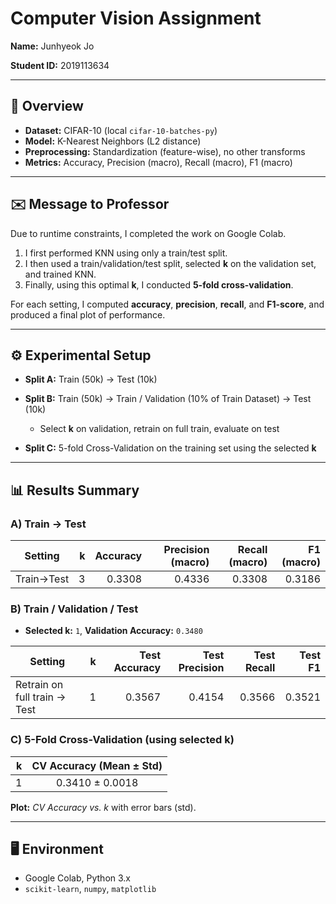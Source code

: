 # Computer Vision Assignment

**Name:** Junhyeok Jo

**Student ID:** 2019113634

---

## 🧾 Overview

* **Dataset:** CIFAR-10 (local `cifar-10-batches-py`)
* **Model:** K-Nearest Neighbors (L2 distance)
* **Preprocessing:** Standardization (feature-wise), no other transforms
* **Metrics:** Accuracy, Precision (macro), Recall (macro), F1 (macro)

---

## ✉️ Message to Professor

Due to runtime constraints, I completed the work on Google Colab.

1. I first performed KNN using only a train/test split.
2. I then used a train/validation/test split, selected **k** on the validation set, and trained KNN.
3. Finally, using this optimal **k**, I conducted **5-fold cross-validation**.

For each setting, I computed **accuracy**, **precision**, **recall**, and **F1-score**, and produced a final plot of performance.

---

## ⚙️ Experimental Setup

* **Split A:** Train (50k) → Test (10k)
* **Split B:** Train (50k) → Train / Validation (10% of Train Dataset) → Test (10k)

  * Select **k** on validation, retrain on full train, evaluate on test
* **Split C:** 5-fold Cross-Validation on the training set using the selected **k**

---

## 📊 Results Summary

### A) Train → Test

| Setting    |  k | Accuracy | Precision (macro) | Recall (macro) | F1 (macro) |
| ---------- | -: | -------: | ----------------: | -------------: | ---------: |
| Train→Test |  3 |   0.3308 |            0.4336 |         0.3308 |     0.3186 |

### B) Train / Validation / Test

* **Selected k:** `1`, **Validation Accuracy:** `0.3480`

| Setting                      |  k | Test Accuracy | Test Precision | Test Recall | Test F1 |
| ---------------------------- | -: | ------------: | -------------: | ----------: | ------: |
| Retrain on full train → Test |  1 |        0.3567 |         0.4154 |      0.3566 |  0.3521 |

### C) 5-Fold Cross-Validation (using selected k)

|  k | CV Accuracy (Mean ± Std) |
| -: | :----------------------: |
|  1 |      0.3410 ± 0.0018     |

**Plot:** *CV Accuracy vs. k* with error bars (std).

---

## 🖥️ Environment

* Google Colab, Python 3.x
* `scikit-learn`, `numpy`, `matplotlib`
